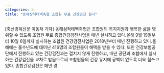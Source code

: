 ```yaml
---
categories: a
title: "동해삼척태백축협 조합원 무료 건강검진 실시"
---
```

[축산경제신문 이동채 기자] 동해삼척태백축협은 조합원의 복지지원과 행복한 삶을 영위할 수 있도록 조합원 무료 종합건강검진사업을 매년 실시하고 있다.올해 9월 19일부터 10월 6일까지 실시하는 조합원 건강검진사업은 2018년부터 매년 진행하고 있다.올해에는 홀수년도에 태어난 416명의 조합원들이 해택을 받을 수 있다. 또한 건강보험공단에서 진행하고 있는 건강검진과는 겹치지 않게 진행하고, 매년 공단과 조합에서 실시하는 건강검진을 교차로 받음으로써 조합원들의 건강 유지에 공백이 없도록 더욱 힘쓰고 있다. 종합건강검진은 매년 경